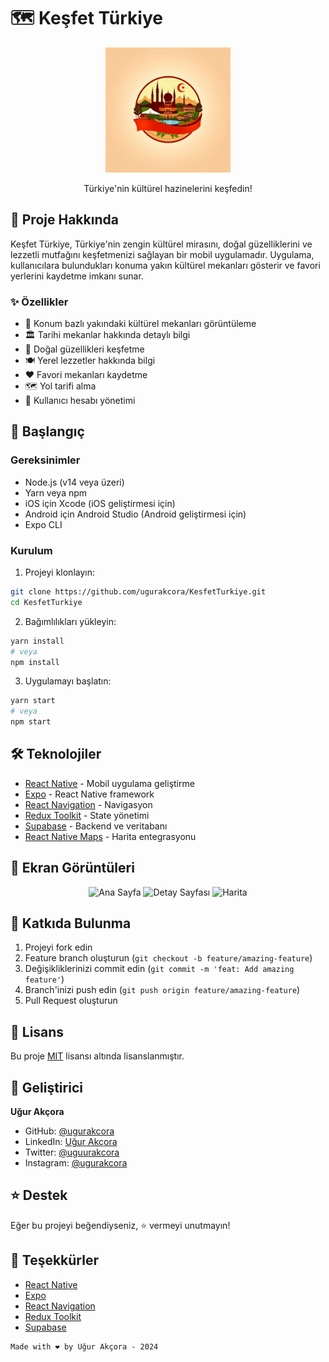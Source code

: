 # 🗺️ Keşfet Türkiye

<div align="center">
  <img src="assets/logo.png" alt="Keşfet Türkiye Logo" width="200"/>
  <p>Türkiye'nin kültürel hazinelerini keşfedin!</p>
</div>

## 📱 Proje Hakkında

Keşfet Türkiye, Türkiye'nin zengin kültürel mirasını, doğal güzelliklerini ve lezzetli mutfağını keşfetmenizi sağlayan bir mobil uygulamadır. Uygulama, kullanıcılara bulundukları konuma yakın kültürel mekanları gösterir ve favori yerlerini kaydetme imkanı sunar.

### ✨ Özellikler

- 📍 Konum bazlı yakındaki kültürel mekanları görüntüleme
- 🏛️ Tarihi mekanlar hakkında detaylı bilgi
- 🌳 Doğal güzellikleri keşfetme
- 🍽️ Yerel lezzetler hakkında bilgi
- ❤️ Favori mekanları kaydetme
- 🗺️ Yol tarifi alma
- 👤 Kullanıcı hesabı yönetimi

## 🚀 Başlangıç

### Gereksinimler

- Node.js (v14 veya üzeri)
- Yarn veya npm
- iOS için Xcode (iOS geliştirmesi için)
- Android için Android Studio (Android geliştirmesi için)
- Expo CLI

### Kurulum

1. Projeyi klonlayın:

```bash
git clone https://github.com/ugurakcora/KesfetTurkiye.git
cd KesfetTurkiye
```

2. Bağımlılıkları yükleyin:

```bash
yarn install
# veya
npm install
```

3. Uygulamayı başlatın:

```bash
yarn start
# veya
npm start
```

## 🛠️ Teknolojiler

- [React Native](https://reactnative.dev/) - Mobil uygulama geliştirme
- [Expo](https://expo.dev/) - React Native framework
- [React Navigation](https://reactnavigation.org/) - Navigasyon
- [Redux Toolkit](https://redux-toolkit.js.org/) - State yönetimi
- [Supabase](https://supabase.com/) - Backend ve veritabanı
- [React Native Maps](https://github.com/react-native-maps/react-native-maps) - Harita entegrasyonu

## 📱 Ekran Görüntüleri

<div align="center">
  <img src="screenshots/home.png" alt="Ana Sayfa" width="200"/>
  <img src="screenshots/details.png" alt="Detay Sayfası" width="200"/>
  <img src="screenshots/map.png" alt="Harita" width="200"/>
</div>

## 🤝 Katkıda Bulunma

1. Projeyi fork edin
2. Feature branch oluşturun (`git checkout -b feature/amazing-feature`)
3. Değişikliklerinizi commit edin (`git commit -m 'feat: Add amazing feature'`)
4. Branch'inizi push edin (`git push origin feature/amazing-feature`)
5. Pull Request oluşturun

## 📝 Lisans

Bu proje [MIT](https://opensource.org/licenses/MIT) lisansı altında lisanslanmıştır.

## 👤 Geliştirici

**Uğur Akçora**

- GitHub: [@ugurakcora](https://github.com/ugurakcora)
- LinkedIn: [Uğur Akçora](https://www.linkedin.com/in/ugurakcora/)
- Twitter: [@uguurakcora](https://twitter.com/uguurakcora)
- Instagram: [@ugurakcora](https://www.instagram.com/ugurakcora/)

## ⭐️ Destek

Eğer bu projeyi beğendiyseniz, ⭐️ vermeyi unutmayın!

## 🙏 Teşekkürler

- [React Native](https://reactnative.dev/)
- [Expo](https://expo.dev/)
- [React Navigation](https://reactnavigation.org/)
- [Redux Toolkit](https://redux-toolkit.js.org/)
- [Supabase](https://supabase.com/)

```
Made with ❤️ by Uğur Akçora - 2024

```
